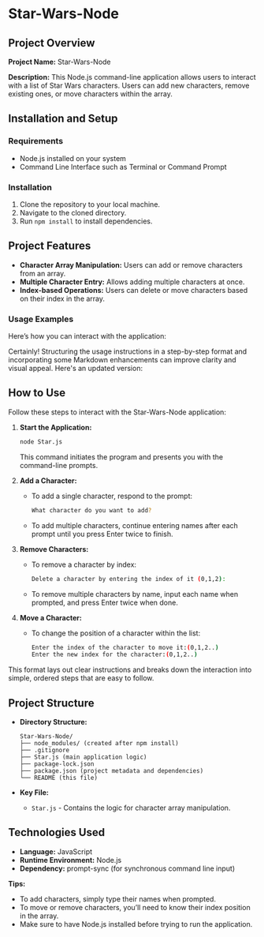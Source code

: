 # Star-Wars-Node

## Project Overview

**Project Name:** Star-Wars-Node

**Description:** This Node.js command-line application allows users to interact with a list of Star Wars characters. Users can add new characters, remove existing ones, or move characters within the array.

## Installation and Setup

### Requirements

- Node.js installed on your system
- Command Line Interface such as Terminal or Command Prompt

### Installation

1. Clone the repository to your local machine.
2. Navigate to the cloned directory.
3. Run `npm install` to install dependencies.

## Project Features

- **Character Array Manipulation:** Users can add or remove characters from an array.
- **Multiple Character Entry:** Allows adding multiple characters at once.
- **Index-based Operations:** Users can delete or move characters based on their index in the array.

### Usage Examples

Here’s how you can interact with the application:

Certainly! Structuring the usage instructions in a step-by-step format and incorporating some Markdown enhancements can improve clarity and visual appeal. Here's an updated version:

## How to Use

Follow these steps to interact with the Star-Wars-Node application:

1. **Start the Application:**
   ```bash
   node Star.js
   ```
   This command initiates the program and presents you with the command-line prompts.

2. **Add a Character:**
   - To add a single character, respond to the prompt:
     ```bash
     What character do you want to add?
     ```
   - To add multiple characters, continue entering names after each prompt until you press Enter twice to finish.

3. **Remove Characters:**
   - To remove a character by index:
     ```bash
     Delete a character by entering the index of it (0,1,2):
     ```
   - To remove multiple characters by name, input each name when prompted, and press Enter twice when done.

4. **Move a Character:**
   - To change the position of a character within the list:
     ```bash
     Enter the index of the character to move it:(0,1,2..)
     Enter the new index for the character:(0,1,2..)
     ```

This format lays out clear instructions and breaks down the interaction into simple, ordered steps that are easy to follow.

## Project Structure

- **Directory Structure:**

  ```
  Star-Wars-Node/
  ├── node_modules/ (created after npm install)
  ├── .gitignore
  ├── Star.js (main application logic)
  ├── package-lock.json
  ├── package.json (project metadata and dependencies)
  └── README (this file)
  ```

- **Key File:**
  - `Star.js` - Contains the logic for character array manipulation.

## Technologies Used

- **Language:** JavaScript
- **Runtime Environment:** Node.js
- **Dependency:** prompt-sync (for synchronous command line input)

**Tips:**

- To add characters, simply type their names when prompted.
- To move or remove characters, you’ll need to know their index position in the array.
- Make sure to have Node.js installed before trying to run the application.
